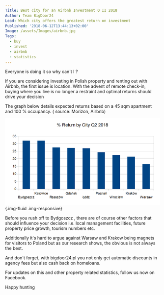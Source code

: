```yaml
---
Title: Best city for an Airbnb Investment Q II 2018
Author: Team BigDoor24
Lead: Which city offers the greatest return on investment
Published: '2018-06-12T13:44:13+02:00'
Image: /assets/Images/airbnb.jpg
Tags:
  - buy
  - invest
  - airbnb
  - statistics
---
```

Everyone is doing it so why can't I ? 

If you are considering investing in Polish property and renting out with Airbnb, the first issue is location. With the advent of remote check-in, buying where you live is no longer a restraint and optimal returns should drive your decision 

 The graph below details expected returns based on a 45 sqm apartment and 100 % occupancy. ( source: Morizon, Airbnb)

![](../assets/Images/airbnb-graph.png){.img-fluid .img-responsive}

Before you rush off to Bydgoszcz , there are of course other factors that should influence your decision i.e. local management facilities, future property price growth, tourism numbers etc.

Additionally it's hard to argue against Warsaw and Krakow being magnets for visitors to Poland but as our research shows, the obvious is not always the best.

And don't forget, with bigdoor24.pl you not only get automatic discounts in agency fees but also cash back on homeloans.

For updates on this and other property related statistics, follow us now on Facebook.



Happy hunting
